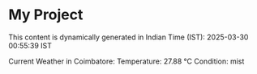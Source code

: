# My Project

This content is dynamically generated in Indian Time (IST): 2025-03-30 00:55:39 IST


Current Weather in Coimbatore:
Temperature: 27.88 °C
Condition: mist
